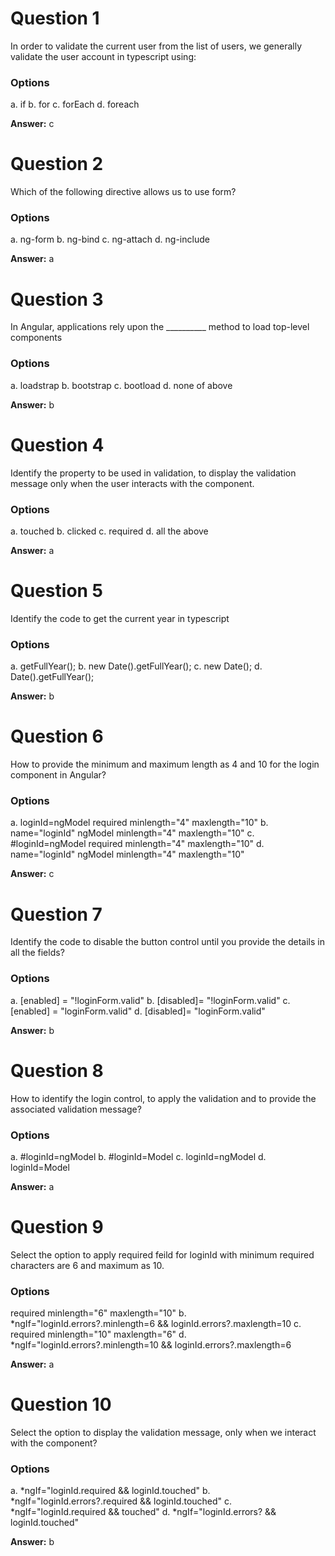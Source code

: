 # Question 1

In order to validate the current user from the list of users, we generally validate the user account in typescript using:

### Options

a. if
b. for
c. forEach
d. foreach

**Answer:** c


# Question 2

Which of the following directive allows us to use form?

### Options

a. ng-form
b. ng-bind
c. ng-attach
d. ng-include 

**Answer:** a


# Question 3

In Angular, applications rely upon the __________ method to load top-level components

### Options

a. loadstrap
b. bootstrap
c. bootload
d. none of above


**Answer:** b


# Question 4

Identify the property to be used in validation, to display the validation message only when the user interacts with the component.

### Options

a. touched
b. clicked
c. required
d. all the above

**Answer:** a


# Question 5

Identify the code to get the current year in typescript

### Options

a. getFullYear();
b. new Date().getFullYear();
c. new Date();
d. Date().getFullYear();

**Answer:** b


# Question 6

How to provide the minimum and maximum length as 4 and 10 for the login component in Angular?

### Options

a. loginId=ngModel  required minlength="4" maxlength="10"
b. name="loginId" ngModel minlength="4" maxlength="10"
c. #loginId=ngModel required minlength="4" maxlength="10"
d. name="loginId" ngModel minlength="4" maxlength="10"

**Answer:** c


# Question 7

Identify the code to disable the button control until you provide the details in all the fields?

### Options

a. [enabled] = "!loginForm.valid"
b. [disabled]= "!loginForm.valid"
c. [enabled] = "loginForm.valid"
d. [disabled]= "loginForm.valid"

**Answer:** b


# Question 8

How to identify the login control, to apply the validation and to provide the associated validation message?

### Options

a. #loginId=ngModel
b. #loginId=Model
c. loginId=ngModel
d. loginId=Model

**Answer:** a


# Question 9

Select the option to apply required feild for loginId with minimum required characters are 6 and maximum as 10.

### Options

required minlength="6" maxlength="10"
b. *ngIf="loginId.errors?.minlength=6 && loginId.errors?.maxlength=10
c. required minlength="10" maxlength="6"
d. *ngIf="loginId.errors?.minlength=10 && loginId.errors?.maxlength=6

**Answer:** a


# Question 10

Select the option to display the validation message, only when we interact with the component?

### Options

a. *ngIf="loginId.required  && loginId.touched"
b. *ngIf="loginId.errors?.required  && loginId.touched"
c. *ngIf="loginId.required  && touched"
d. *ngIf="loginId.errors?  && loginId.touched"

**Answer:** b

